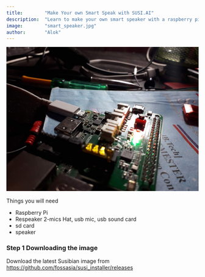 ```yaml
---
title:        "Make Your own Smart Speak with SUSI.AI"
description:  "Learn to make your own smart speaker with a raspberry pi"
image:        "smart_speaker.jpg"
author:       "Alok"
---
```


![susi.ai smart speaker](/assets/smart_speaker.jpg)

Things you will need
- Raspberry Pi
- Respeaker 2-mics Hat, usb mic, usb sound card
- sd card
- speaker

### Step 1 Downloading the image
Download the latest Susibian image from https://github.com/fossasia/susi_installer/releases
